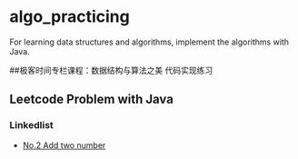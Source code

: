 # algo_practicing
For learning data structures and algorithms, implement the algorithms with Java.

##极客时间专栏课程：数据结构与算法之美
代码实现练习

## Leetcode Problem with Java

### Linkedlist

- [No.2 Add two number](./linkedlist/No_2_AddTwoNumber/Solution.java)